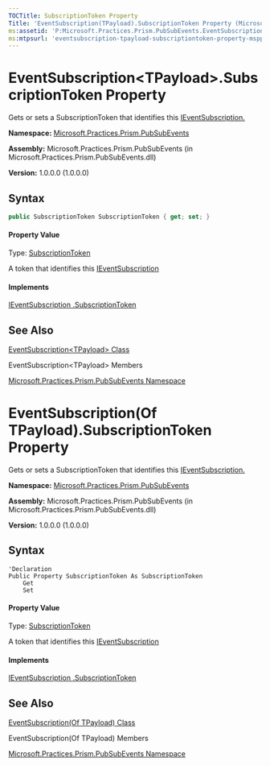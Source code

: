```yaml
---
TOCTitle: SubscriptionToken Property
Title: 'EventSubscription(TPayload).SubscriptionToken Property (Microsoft.Practices.Prism.PubSubEvents)'
ms:assetid: 'P:Microsoft.Practices.Prism.PubSubEvents.EventSubscription\`1.SubscriptionToken'
ms:mtpsurl: 'eventsubscription-tpayload-subscriptiontoken-property-mspp-pubsubevents.md'
---
```


# EventSubscription&lt;TPayload&gt;.SubscriptionToken Property

 Gets or sets a SubscriptionToken that identifies this [IEventSubscription. ](/patterns-practices/reference/ieventsubscription-interface-mspp-pubsubevents)

**Namespace:** [Microsoft.Practices.Prism.PubSubEvents](/patterns-practices/reference/mspp-pubsubevents-namespace)

**Assembly:** Microsoft.Practices.Prism.PubSubEvents (in Microsoft.Practices.Prism.PubSubEvents.dll)

**Version:** 1.0.0.0 (1.0.0.0)

## Syntax

```C#
public SubscriptionToken SubscriptionToken { get; set; }
```

#### Property Value
Type: [SubscriptionToken](/patterns-practices/reference/subscriptiontoken-class-mspp-pubsubevents)

A token that identifies this [IEventSubscription](/patterns-practices/reference/ieventsubscription-interface-mspp-pubsubevents)

#### Implements
[IEventSubscription .SubscriptionToken](/patterns-practices/reference/ieventsubscription-subscriptiontoken-property-mspp-pubsubevents)

## See Also

[EventSubscription&lt;TPayload&gt; Class](/patterns-practices/reference/eventsubscription-tpayload-class-mspp-pubsubevents)

EventSubscription&lt;TPayload&gt; Members

[Microsoft.Practices.Prism.PubSubEvents Namespace](/patterns-practices/reference/mspp-pubsubevents-namespace)

# EventSubscription(Of TPayload).SubscriptionToken Property

 Gets or sets a SubscriptionToken that identifies this [IEventSubscription. ](/patterns-practices/reference/ieventsubscription-interface-mspp-pubsubevents)

**Namespace:** [Microsoft.Practices.Prism.PubSubEvents](/patterns-practices/reference/mspp-pubsubevents-namespace)

**Assembly:** Microsoft.Practices.Prism.PubSubEvents (in Microsoft.Practices.Prism.PubSubEvents.dll)

**Version:** 1.0.0.0 (1.0.0.0)

## Syntax

```VB
'Declaration
Public Property SubscriptionToken As SubscriptionToken
	Get
	Set
```

#### Property Value
Type: [SubscriptionToken](/patterns-practices/reference/subscriptiontoken-class-mspp-pubsubevents)

A token that identifies this [IEventSubscription](/patterns-practices/reference/ieventsubscription-interface-mspp-pubsubevents)

#### Implements
[IEventSubscription .SubscriptionToken](/patterns-practices/reference/ieventsubscription-subscriptiontoken-property-mspp-pubsubevents)

## See Also

[EventSubscription(Of TPayload) Class](/patterns-practices/reference/eventsubscription-tpayload-class-mspp-pubsubevents)

EventSubscription(Of TPayload) Members

[Microsoft.Practices.Prism.PubSubEvents Namespace](/patterns-practices/reference/mspp-pubsubevents-namespace)